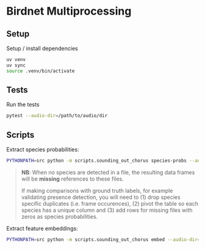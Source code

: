 # Birdnet Multiprocessing

## Setup

Setup / install dependencies

```sh
uv venv
uv sync
source .venv/bin/activate
```

## Tests
Run the tests

```sh
pytest --audio-dir=/path/to/audio/dir
```

## Scripts

Extract species probabilities:
```sh
PYTHONPATH=src python -m scripts.sounding_out_chorus species-probs --audio-dir=/home/m4gpie/data/sounding_out_chorus --batch-size=6 --save-dir /home/m4gpie/data/
```

> **NB**: When no species are detected in a file, the resulting data frames will be **missing** references to these files.
>
> If making comparisons with ground truth labels, for example validating presence detection, you will need to (1) drop species specific duplicates (i.e. frame occurences), (2) pivot the table so each species has a unique column and (3) add rows for missing files with zeros as species probabilities.

Extract feature embeddings:
```sh
PYTHONPATH=src python -m scripts.sounding_out_chorus embed --audio-dir=/home/m4gpie/data/sounding_out_chorus --batch-size=6 --save-dir /home/m4gpie/data/
```
